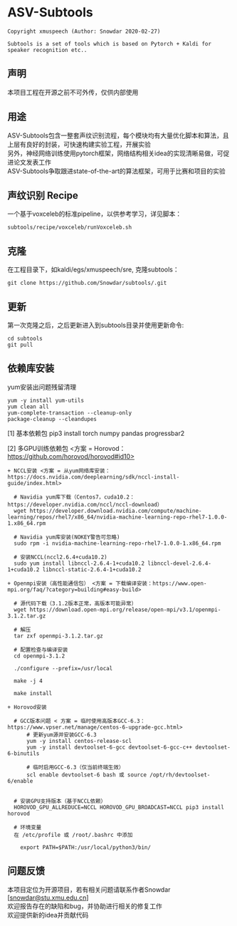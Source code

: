 # ASV-Subtools
    Copyright xmuspeech (Author: Snowdar 2020-02-27)

    Subtools is a set of tools which is based on Pytorch + Kaldi for speaker recognition etc..

## 声明
本项目工程在开源之前不可外传，仅供内部使用

## 用途
ASV-Subtools包含一整套声纹识别流程，每个模块均有大量优化脚本和算法，且上层有良好的封装，可快速构建实验工程，开展实验  
另外，神经网络训练使用pytorch框架，网络结构相关idea的实现清晰易做，可促进论文发表工作  
ASV-Subtools争取跟进state-of-the-art的算法框架，可用于比赛和项目的实验

## 声纹识别 Recipe
一个基于voxceleb的标准pipeline，以供参考学习，详见脚本：

    subtools/recipe/voxceleb/runVoxceleb.sh

## 克隆
在工程目录下，如kaldi/egs/xmuspeech/sre, 克隆subtools：

    git clone https://github.com/Snowdar/subtools/.git

## 更新
第一次克隆之后，之后更新进入到subtools目录并使用更新命令:

    cd subtools
    git pull

## 依赖库安装

yum安装出问题残留清理

    yum -y install yum-utils
    yum clean all
    yum-complete-transaction --cleanup-only
    package-cleanup --cleandupes

[1] 基本依赖包
    pip3 install torch numpy pandas progressbar2

[2] 多GPU训练依赖包 <方案 = Horovod：https://github.com/horovod/horovod#id10>
    
    + NCCL安装 <方案 = 从yum网络库安装：https://docs.nvidia.com/deeplearning/sdk/nccl-install-guide/index.html>

      # Navidia yum库下载（Centos7，cuda10.2：https://developer.nvidia.com/nccl/nccl-download）
      wget https://developer.download.nvidia.com/compute/machine-learning/repos/rhel7/x86_64/nvidia-machine-learning-repo-rhel7-1.0.0-1.x86_64.rpm

      # Navidia yum库安装(NOKEY警告可忽略)
      sudo rpm -i nvidia-machine-learning-repo-rhel7-1.0.0-1.x86_64.rpm

      # 安装NCCL(nccl2.6.4+cuda10.2)
      sudo yum install libnccl-2.6.4-1+cuda10.2 libnccl-devel-2.6.4-1+cuda10.2 libnccl-static-2.6.4-1+cuda10.2
    
    + Openmpi安装（高性能通信包） <方案 = 下载编译安装：https://www.open-mpi.org/faq/?category=building#easy-build>

      # 源代码下载（3.1.2版本正常，高版本可能异常）
      wget https://download.open-mpi.org/release/open-mpi/v3.1/openmpi-3.1.2.tar.gz

      # 解压
      tar zxf openmpi-3.1.2.tar.gz

      # 配置检查与编译安装
      cd openmpi-3.1.2

      ./configure --prefix=/usr/local

      make -j 4

      make install

    + Horovod安装

      # GCC版本问题 < 方案 = 临时使用高版本GCC-6.3：https://www.vpser.net/manage/centos-6-upgrade-gcc.html>
          # 更新yum源并安装GCC-6.3
          yum -y install centos-release-scl
          yum -y install devtoolset-6-gcc devtoolset-6-gcc-c++ devtoolset-6-binutils
          
          # 临时启用GCC-6.3（仅当前终端生效）
          scl enable devtoolset-6 bash 或 source /opt/rh/devtoolset-6/enable


      # 安装GPU支持版本（基于NCCL依赖）
      HOROVOD_GPU_ALLREDUCE=NCCL HOROVOD_GPU_BROADCAST=NCCL pip3 install horovod

      # 环境变量
      在 /etc/profile 或 /root/.bashrc 中添加

        export PATH=$PATH:/usr/local/python3/bin/

## 问题反馈
本项目定位为开源项目，若有相关问题请联系作者Snowdar [snowdar@stu.xmu.edu.cn]  
欢迎报告存在的缺陷和bug，并协助进行相关的修复工作  
欢迎提供新的idea并贡献代码
